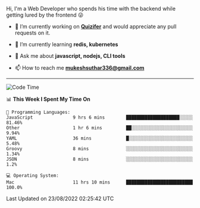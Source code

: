 Hi, I'm a Web Developer who spends his time with the backend while getting lured by the frontend 😜

- 🔭 I’m currently working on **[Quizifer](https://github.com/SutharMukesh/Quizifer/)** and would appreciate any pull requests on it.

- 🌱 I’m currently learning **redis, kubernetes**

- 💬 Ask me about **javascript, nodejs, CLI tools**

- 📫 How to reach me **mukeshsuthar336@gmail.com**

---
<!--START_SECTION:waka-->
![Code Time](http://img.shields.io/badge/Code%20Time-1%2C724%20hrs%203%20mins-blue)

📊 **This Week I Spent My Time On** 

```text
💬 Programming Languages: 
JavaScript               9 hrs 6 mins        ████████████████████░░░░░   81.46% 
Other                    1 hr 6 mins         ██░░░░░░░░░░░░░░░░░░░░░░░   9.94% 
YAML                     36 mins             █░░░░░░░░░░░░░░░░░░░░░░░░   5.48% 
Groovy                   8 mins              ░░░░░░░░░░░░░░░░░░░░░░░░░   1.34% 
JSON                     8 mins              ░░░░░░░░░░░░░░░░░░░░░░░░░   1.2%

💻 Operating System: 
Mac                      11 hrs 10 mins      █████████████████████████   100.0%

```


 Last Updated on 23/08/2022 02:25:42 UTC
<!--END_SECTION:waka-->
